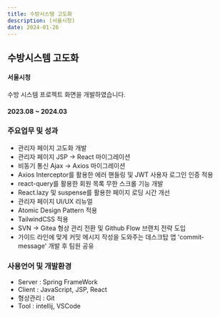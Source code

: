 ```yaml
---
title: 수방시스템 고도화
description: (서울시청)
date: 2024-01-26
---
```



## 수방시스템 고도화 

#### 서울시청

수방 시스템 프로젝트 화면을 개발하였습니다.

#### 2023.08 ~ 2024.03

### 주요업무 및 성과

- 관리자 페이지 고도화 개발
- 관리자 페이지 JSP -> React 마이그레이션
- 비동기 통신 Ajax ->  Axios 마이그레이션
- Axios Interceptor를 활용한 에러 핸들링 및 JWT 사용자 로그인 인증 적용
- react-query를 활용한 회원 목록 무한 스크롤 기능 개발
- React.lazy 및 suspense를 활용한 페이지 로딩 시간 개선
- 관리자 페이지 UI/UX 리뉴얼
- Atomic Design Pattern 적용
- TailwindCSS 적용
- SVN -> Gitea 형상 관리 전환 및 Github Flow 브랜치 전략 도입
- 가이드 라인에 맞게 커밋 메시지 작성을 도와주는 데스크탑 앱 'commit-message' 개발 후 팀원 공유 
		
### 사용언어 및 개발환경 

- Server : Spring FrameWork
- Client : JavaScript, JSP, React
- 형상관리 : Git
- Tool : intellij, VSCode
